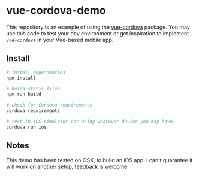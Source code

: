 # vue-cordova-demo

This repository is an example of using the [vue-cordova](https://www.npmjs.com/package/vue-cordova) package. You may use this code to test your dev environment or get inspiration to implement `vue-cordova` in your Vue-based mobile app.

## Install

``` bash
# install dependencies
npm install

# build static files
npm run build

# check for Cordova requirements
cordova requirements

# test in iOS simulator (or using whatever device you may have)
cordova run ios
```

## Notes

This demo has been tested on OSX, to build an iOS app. I can't guarantee it will work on another setup, feedback is welcome.

